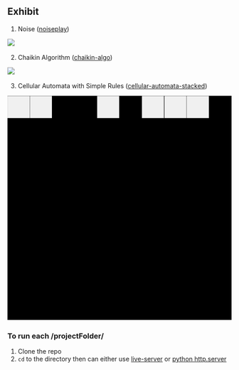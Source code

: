 
## Exhibit


1. Noise ([noiseplay](https://github.com/suynep/art-thingy/tree/main/noiseplay))

![](https://github.com/suynep/p5.js-Art-Projects/blob/main/noiseplay/assets/noiseplay.gif)


2. Chaikin Algorithm ([chaikin-algo](https://github.com/suynep/p5.js-Art-Projects/tree/main/chaikin-algo))

![](https://github.com/suynep/p5.js-Art-Projects/blob/main/chaikin-algo/assets/chaikin-demo.png)


3. Cellular Automata with Simple Rules ([cellular-automata-stacked](https://github.com/suynep/art-thingy/tree/main/cellular-automata-stacked))

![](https://github.com/suynep/art-thingy/blob/main/cellular-automata-stacked/assets/mySketch.gif)


### To run each /projectFolder/

1. Clone the repo
2. `cd` to the directory then can either use [live-server](https://www.npmjs.com/package/live-server) or [python http.server](https://docs.python.org/3/library/http.server.html#module-http.server)

